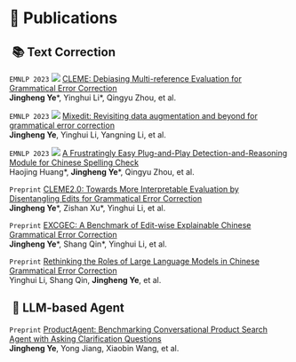 # 📝 Publications 

## &nbsp;📚 Text Correction

``EMNLP 2023`` [![](https://img.shields.io/github/stars/THUKElab/CLEME?style=social&label=Code+Stars)](https://github.com/THUKElab/CLEME)
[CLEME: Debiasing Multi-reference Evaluation for Grammatical Error Correction](https://aclanthology.org/2023.emnlp-main.378/)  
**Jingheng Ye**\*, Yinghui Li\*, Qingyu Zhou, et al.

``EMNLP 2023`` [![](https://img.shields.io/github/stars/THUKElab/MixEdit?style=social&label=Code+Stars)](https://github.com/THUKElab/MixEdit)
[Mixedit: Revisiting data augmentation and beyond for grammatical error correction](https://aclanthology.org/2023.findings-emnlp.681/)  
**Jingheng Ye**, Yinghui Li, Yangning Li, et al.

``EMNLP 2023`` [![](https://img.shields.io/github/stars/THUKElab/DR-CSC?style=social&label=Code+Stars)](https://github.com/THUKElab/DR-CSC)
[A Frustratingly Easy Plug-and-Play Detection-and-Reasoning Module for Chinese Spelling Check](https://aclanthology.org/2023.findings-emnlp.771/)  
Haojing Huang\*, **Jingheng Ye**\*, Qingyu Zhou, et al.

``Preprint`` [CLEME2.0: Towards More Interpretable Evaluation by Disentangling Edits for Grammatical Error Correction](https://arxiv.org/pdf/2407.00934)  
**Jingheng Ye**\*, Zishan Xu\*, Yinghui Li, et al.

``Preprint`` [EXCGEC: A Benchmark of Edit-wise Explainable Chinese Grammatical Error Correction](https://arxiv.org/pdf/2407.00924)  
**Jingheng Ye**\*, Shang Qin\*, Yinghui Li, et al.

``Preprint`` [Rethinking the Roles of Large Language Models in Chinese Grammatical Error Correction](https://arxiv.org/pdf/2402.11420)  
Yinghui Li, Shang Qin, **Jingheng Ye**, et al.


## &nbsp;🤖 LLM-based Agent

``Preprint`` [ProductAgent: Benchmarking Conversational Product Search Agent with Asking Clarification Questions](https://arxiv.org/pdf/2407.00942)  
**Jingheng Ye**, Yong Jiang, Xiaobin Wang, et al.

